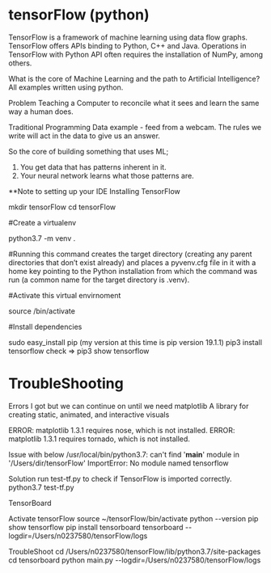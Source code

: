 # tensorFlow (python)

TensorFlow is a framework of machine learning using data flow graphs. TensorFlow offers APIs binding to Python, C++ and Java. Operations in TensorFlow with Python API often requires the installation of NumPy, among others.

What is the core of Machine Learning and the path to Artificial Intelligence?
All examples written using python.

Problem
Teaching a Computer to reconcile what it sees and learn the same way a human does.

Traditional Programming
Data example - feed from a webcam.
The rules we write will act in the data to give us an answer.

So the core of building something that uses ML;
1. You get data that has patterns inherent in it.
2. Your neural network learns what those patterns are.

**Note to setting up your IDE
Installing TensorFlow

mkdir tensorFlow
cd tensorFlow

#Create a virtualenv

python3.7 -m venv .

#Running this command creates the target directory (creating any parent directories that don’t exist already) and places a pyvenv.cfg file in it with a home key pointing to the Python installation from which the command was run (a common name for the target directory is .venv).

#Activate this virtual envirnoment

source /bin/activate

#Install dependencies

sudo easy_install pip 
(my version at this time is pip version 19.1.1)
pip3 install tensorflow
check => pip3 show tensorflow


# TroubleShooting

Errors I got but we can continue on until we need matplotlib
A library for creating static, animated, and interactive visuals

ERROR: matplotlib 1.3.1 requires nose, which is not installed.
ERROR: matplotlib 1.3.1 requires tornado, which is not installed.

Issue with below
/usr/local/bin/python3.7: can't find '__main__' module in '/Users/dir/tensorFlow'
ImportError: No module named tensorflow

Solution
run test-tf.py to check if TensorFlow is imported correctly.
python3.7 test-tf.py

TensorBoard

Activate tensorFlow
source ~/tensorFlow/bin/activate
python --version
pip show tensorflow
pip install tensorboard
tensorboard --logdir=/Users/n0237580/tensorFlow/logs

TroubleShoot
cd /Users/n0237580/tensorFlow/lib/python3.7/site-packages
cd tensorboard
python main.py --logdir=/Users/n0237580/tensorFlow/logs
